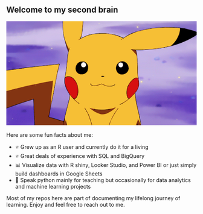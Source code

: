 
## Welcome to my second brain

<p align="center">
<img src="asset/pikachu.gif">
</p>


Here are some fun facts about me:

* ⭐ Grew up as an R user and currently do it for a living
* ⭐ Great deals of experience with SQL and BigQuery
* 📊 Visualize data with R shiny, Looker Studio, and Power BI or just simply build dashboards in Google Sheets
* 🐍 Speak python mainly for teaching but occasionally for data analytics and machine learning projects

Most of my repos here are part of documenting my lifelong journey of learning. Enjoy and feel free to reach out to me.
